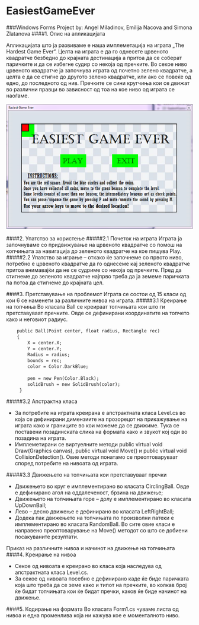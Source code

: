 # EasiestGameEver

###Windows Forms Project by: Angel Miladinov, Emilija Nacova and Simona Zlatanova
####1.	Опис на апликацијата

Апликацијата што ја развиваме е наша имплеметација на играта „The 
Hardest Game Ever“. Целта на играта е да го однесете црвеното квадратче 
безбедно до крајната дестинација а притоа да се соберат паричките и да се 
избегне судир со некоја од пречките. Во секое ниво црвеното квадратче ја 
започнува играта од почетно зелено квадратче, а целта е да се стигне до 
другото зелено квадратче, или ако се повеќе од едно, до последното од нив. 
Пречките се сини кругчиња кои се движат во различни правци во зависност 
од тоа на кое ниво од играта се наоѓаме.

<p align = "middle">
 <img src = "https://github.com/angel-4o/EasiestGameEver/blob/master/Screenshots/Home%20Page.PNG?raw=true" alt = "Playing Mode" />
</p>
 
####2.	Упатство за користење
#####2.1	Почеток на играта
Играта ја започнуваме со придвижување на црвеното квадратче со 
помош на копчињата за навигација до зеленото квадратче на кое 
пишува Play. 
#####2.2	Упатство за играње – откако ќе започнеме со првото ниво, потребно е 
црвеното квадратче да го однесеме кај зеленото квадратче притоа 
внимавајќи да не се судриме со некоја од пречките. Пред да стигнеме до 
зеленото квадратче најпрво треба да ја земеме паричката па потоа да 
стигнеме до крајната цел.
 
####3.	Претставување на проблемот
Играта се состои од 15 класи од кои 6 се наменети за различните нивоа на 
играта. 
#####3.1	Креирање на топчиња 
Во класата Ball се креираат топчињата кои што ги претставуваат 
пречките. Овде се дефинирани координатите на топчето како и неговиот 
радиус.

        public Ball(Point center, float radius, Rectangle rec)
        {
            X = center.X;
            Y = center.Y;
            Radius = radius;
            bounds = rec;
            color = Color.DarkBlue;

            pen = new Pen(Color.Black);
            solidBrush = new SolidBrush(color);
         }
         
#####3.2	Апстрактна класа
-	За потребите на играта креирана е апстрактната класа Level.cs во 
која се дефинирани димензиите на прозорецот на прикажување на 
играта како и границите во кои можеме да се движиме. Тука се 
поставени позадинската слика на формата како и звукот кој оди во 
позадина на играта.
-	Имплеметирани се виртуелните методи public virtual void 
Draw(Graphics canvas), public virtual void Move() и public virtual void 
CollisionDetection(). Овие методи понатамо се преоптоваруваат 
според потребите на нивоата од играта.

#####3.3	Движењето на топчињата кои претставуваат пречки
-	Движењето во круг е имплементирано во класата CirclingBall. 
Овде е дефинирано агол на оддалеченост, брзина на движење;
-	Движењето на топчињата горе – долу е имплементирано во класата 
UpDownBall;
-	Лево – десно движење е дефинирано во класата LeftRightBall;
-	Додека пак движењето на топчињата по произволни патеки е 
имплементирано во класата RandomBall. 
Во сите овие класи е направено преоптоварување на Move() методот со 
што се добиени посакуваните резултати. 
  
 
Приказ на различните нивоа и начинот на движење на топчињата
####4.	 Креирање на нивоа
-	Секое од нивоата е креирано во класа која наследува од 
апстрактната класа Level.cs.
-	За секое од нивоата посебно е дефинирано каде ќе биде паричката 
која што треба да се земе како и типот на пречките, во колкав број ќе 
бидат топчињата кои ќе бидат пречки, каков ќе биде начинот на 
движење. 

####5.	 Кодирање на формата
Во класата Form1.cs чуваме листа од нивоа и една променлива која ни 
кажува кое е моменталното ниво.

